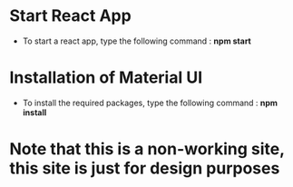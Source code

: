 # Start React App 
- To start a react app, type the following command : **npm start**

# Installation of Material UI
- To install the required packages, type the following command : **npm install**

# Note that this is a non-working site, this site is just for design purposes